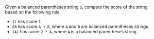 Given a balanced parentheses string `S`, compute the score of the string based on the following rule:

- `()` has score `1`
- `AB` has score `A + B`, where `A` and `B` are balanced parentheses strings.
- `(A)` has score `2 * A`, where `A` is a balanced parentheses string.